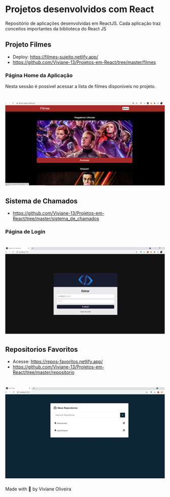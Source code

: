 # Projetos desenvolvidos com React

Repositório de aplicações desenvolvidas em ReactJS. Cada aplicação traz conceitos importantes da biblioteca do React JS

## Projeto Filmes
- Deploy: https://filmes-sujeito.netlify.app/
- https://github.com/Viviane-13/Projetos-em-React/tree/master/filmes
### Página Home da Aplicação

<p>Nesta sessão é possivel acessar a lista de filmes disponiveis no projeto.</p>
<h1 align="center">
    <img alt="Filmes" title="Filmes" src="filmes/.github/filmes-home.png" />
</h1>


## Sistema de Chamados
- https://github.com/Viviane-13/Projetos-em-React/tree/master/sistema_de_chamados

### Página de Login

<h1 align="center">
    <img alt="SDC" title="SDC" src="sistema_de_chamados/.github/login.jpg" />
</h1>

## Repositorios Favoritos
- Acesse: https://repos-favoritos.netlify.app/
- https://github.com/Viviane-13/Projetos-em-React/tree/master/repositorio

<h1 align="center">
    <img alt="Repositorios" title="Repositorios" src="repositorio/.github/home.jpg" />
</h1>

Made with 💜 by Viviane Oliveira
